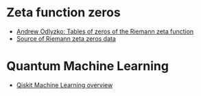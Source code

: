 # Zeta function zeros

- [Andrew Odlyzko: Tables of zeros of the Riemann zeta function](https://www-users.cse.umn.edu/~odlyzko/zeta_tables/index.html)
- [Source of Riemann zeta zeros data](https://www.lmfdb.org/zeros/zeta/Source)

# Quantum Machine Learning

- [Qiskit Machine Learning overview](https://qiskit-community.github.io/qiskit-machine-learning/tutorials/index.html)